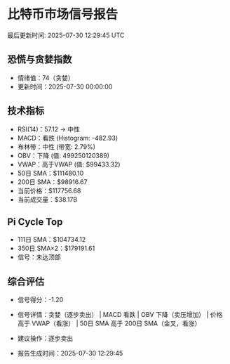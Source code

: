 # 比特币市场信号报告

最后更新时间: 2025-07-30 12:29:45 UTC

## 恐慌与贪婪指数
- 情绪值：74（贪婪）
- 更新时间：2025-07-30 00:00:00

## 技术指标
- RSI(14)：57.12 → 中性
- MACD：看跌 (Histogram: -482.93)
- 布林带：中性 (带宽: 2.79%)
- OBV：下降 (值: 499250120389)
- VWAP：高于VWAP (值: $99433.32)
- 50日 SMA：$111480.10
- 200日 SMA：$98916.67
- 当前价格：$117756.68
- 当前成交量：$38.17B

## Pi Cycle Top
- 111日 SMA：$104734.12
- 350日 SMA×2：$179191.61
- 信号：未达顶部

## 综合评估
- 信号得分：-1.20
- 信号详情：贪婪（逐步卖出） | MACD 看跌 | OBV 下降（卖压增加） | 价格高于 VWAP（看涨） | 50日 SMA 高于 200日 SMA（金叉，看涨）
- 建议操作：逐步卖出

- 报告生成时间：2025-07-30 12:29:45